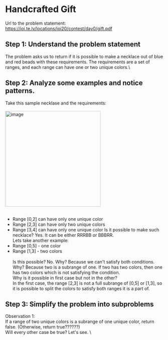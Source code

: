 # Handcrafted Gift
Url to the problem statement: https://ioi.te.lv/locations/ioi20/contest/day0/gift.pdf
## Step 1: Understand the problem statement
The problem asks us to return if it is possible to make a necklace out of blue and red beads with these requirements. The requirements are a set of ranges, and each range can have one or two unique colors.\
## Step 2: Analyze some examples and notice patterns.
Take this sample necklase and the requirements: <br></br>
<img width="304" alt="image" src="https://github.com/N4m3N1ck/Competitive-Programming.md/assets/138298706/af62b307-5cc7-4d14-89dd-cd0f7a933f68"> <br></br>
- Range [0,2] can have only one unique color
- Range [2,3] can have only two unique colors
- Range [3,4] can have only one unique color
Is it possible to make such necklace? Yes. It can be either RRRBB or BBBRR. \
Lets take another example:
- Range [0,5] - one color
- Range [1,3] - two colors <br></br>
Is this possible? No. Why? Because we can't satisfy both conditions. Why? Because two is a subrange of one. If two has two colors, then one has two colors which is not satisfying the condition. \
Why is it possible in first case but not in the other? \
In the first case, the range [2,3] is not a full subrange of [0,5] or [1,3], so it is possible to split the colors to satisfy both ranges it is a part of. 
## Step 3: Simplify the problem into subproblems
Observation 1: \
If a range of two unique colors is a subrange of one unique color, return false. (Otherwise, return true??????)\
Will every other case be true? Let's see. \
